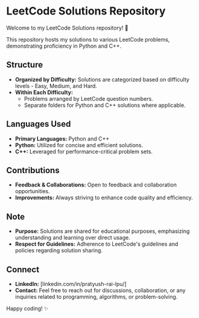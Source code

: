 # LeetCode Solutions Repository

Welcome to my LeetCode Solutions repository! 🚀

This repository hosts my solutions to various LeetCode problems, demonstrating proficiency in Python and C++.

## Structure

- **Organized by Difficulty:** Solutions are categorized based on difficulty levels - Easy, Medium, and Hard.
- **Within Each Difficulty:**
  - Problems arranged by LeetCode question numbers.
  - Separate folders for Python and C++ solutions where applicable.

## Languages Used

- **Primary Languages:** Python and C++
- **Python:** Utilized for concise and efficient solutions.
- **C++:** Leveraged for performance-critical problem sets.

## Contributions

- **Feedback & Collaborations:** Open to feedback and collaboration opportunities.
- **Improvements:** Always striving to enhance code quality and efficiency.

## Note

- **Purpose:** Solutions are shared for educational purposes, emphasizing understanding and learning over direct usage.
- **Respect for Guidelines:** Adherence to LeetCode's guidelines and policies regarding solution sharing.

## Connect

- **LinkedIn:** [linkedin.com/in/pratyush-rai-lpu/]
- **Contact:** Feel free to reach out for discussions, collaboration, or any inquiries related to programming, algorithms, or problem-solving.

Happy coding! ✨
